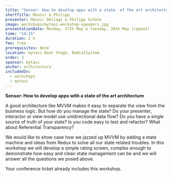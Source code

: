 ```yaml
---
title: "Sensor: How to develop apps with a state  of the art architecture"
shortTitle: Mounir & Philipp
presenter: Mounir Dellagi & Philipp Schöne
image: workshops/mytaxi-workshop-speakers.jpg
presentationDate: Monday, 27th May & Tuesday, 28th May (repeat)
time: "14:15"
duration: 2 h
fee: free
prerequisites: None
location: mytaxi Boat Stage, RadialSystem
order: 3
sponsor: mytaxi
anchor: architecture
includedIn: 
  - workshops
  - mytaxi
---
```


**Sensor: How to develop apps with a state of the art architecture**

A good architecture like MVVM makes it easy to separate the view from the business logic.
But how do you manage the state?
Do your presenter, interactor or view model use unidirectional data flow?
Do you have a single source of truth of your state?
Is you code easy to test and refactor?
What about Referential Transparency?

We would like to show case how we jazzed up MVVM by adding a state machine and ideas from Redux to solve all our state related troubles.
In this workshop we will develop a simple rating screen, complex enough to demonstrate how easy and clean state management can be and we will answer all the questions we posed above.

Your conference ticket already includes this workshop.
